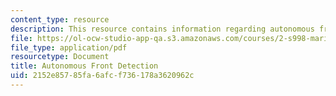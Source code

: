 ```yaml
---
content_type: resource
description: This resource contains information regarding autonomous front detection.
file: https://ol-ocw-studio-app-qa.s3.amazonaws.com/courses/2-s998-marine-autonomy-sensing-and-communications-spring-2012/2152e85785fa6afcf736178a3620962c_MIT2_S998S12_Lab15.pdf
file_type: application/pdf
resourcetype: Document
title: Autonomous Front Detection
uid: 2152e857-85fa-6afc-f736-178a3620962c
---
```

